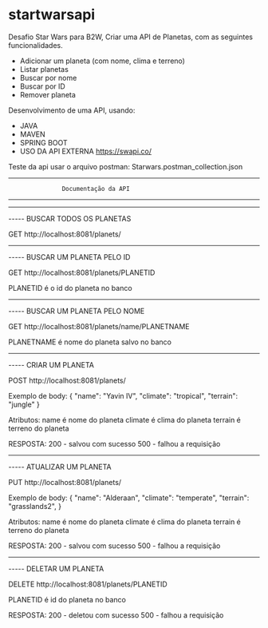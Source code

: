 # startwarsapi

Desafio Star Wars para B2W, Criar uma API de Planetas, com as seguintes funcionalidades. 

- Adicionar um planeta (com nome, clima e terreno)  
- Listar planetas  
- Buscar por nome  
- Buscar por ID  
- Remover planeta

Desenvolvimento de uma API, usando:

- JAVA
- MAVEN
- SPRING BOOT
- USO DA API EXTERNA https://swapi.co/

Teste da api usar o arquivo postman: Starwars.postman_collection.json

-----------------------------------------------------------
                   Documentação da API                
-----------------------------------------------------------

-----------------------------------------------------------

----- BUSCAR TODOS OS PLANETAS

GET http://localhost:8081/planets/


-----------------------------------------------------------

----- BUSCAR UM PLANETA PELO ID

GET http://localhost:8081/planets/PLANETID

  PLANETID é o id do planeta no banco


-----------------------------------------------------------

----- BUSCAR UM PLANETA PELO NOME

GET http://localhost:8081/planets/name/PLANETNAME

  PLANETNAME é nome do planeta salvo no banco

-----------------------------------------------------------

----- CRIAR UM PLANETA

POST http://localhost:8081/planets/

  Exemplo de body:
  {
	  "name": "Yavin IV",
	  "climate": "tropical",
	  "terrain": "jungle"
  }
  
  Atributos:
    name é nome do planeta
    climate é clima do planeta
    terrain é terreno do planeta

  RESPOSTA:
  	200 - salvou com sucesso
  	500 - falhou a requisição


-----------------------------------------------------------

----- ATUALIZAR UM PLANETA

PUT http://localhost:8081/planets/

  Exemplo de body:
  {
      "name": "Alderaan",
      "climate": "temperate",
      "terrain": "grasslands2",
  }
  
  Atributos:
    name é nome do planeta
    climate é clima do planeta
    terrain é terreno do planeta
  
  RESPOSTA:
  	200 - salvou com sucesso
  	500 - falhou a requisição


-----------------------------------------------------------
----- DELETAR UM PLANETA

DELETE http://localhost:8081/planets/PLANETID

  PLANETID é id do planeta no banco
  
  RESPOSTA:
  	200 - deletou com sucesso
  	500 - falhou a requisição
